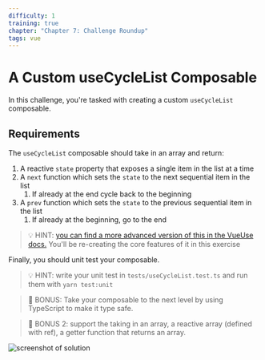 ```yaml
---
difficulty: 1
training: true
chapter: "Chapter 7: Challenge Roundup"
tags: vue
---
```


# A Custom useCycleList Composable

In this challenge, you're tasked with creating a custom `useCycleList` composable.

## Requirements

The `useCycleList` composable should take in an array and return:

1. A reactive `state` property that exposes a single item in the list at a time
2. A `next` function which sets the `state` to the next sequential item in the list
   1. If already at the end cycle back to the beginning
3. A `prev` function which sets the `state` to the previous sequential item in the list
   1. If already at the beginning, go to the end

> 💡 HINT: [you can find a more advanced version of this in the VueUse docs.](https://vueuse.org/core/useCycleList/) You'll be re-creating the core features of it in this exercise

Finally, you should unit test your composable.

> 💡 HINT: write your unit test in `tests/useCycleList.test.ts` and run them with `yarn test:unit`

> 💪 BONUS: Take your composable to the next level by using TypeScript to make it type safe.

> 💪 BONUS 2: support the taking in an array, a reactive array (defined with ref), a getter function that returns an array.

![screenshot of solution](https://images.certificates.dev/csvd-training-code-challenge-23.gif)
